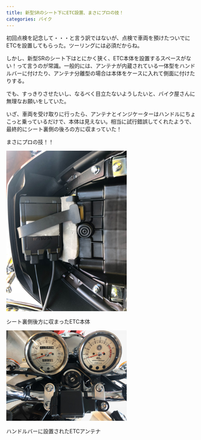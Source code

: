 ```yaml
---
title: 新型SRのシート下にETC設置、まさにプロの技！
categories: バイク
---
```

初回点検を記念して・・・と言う訳ではないが、点検で車両を預けたついでにETCを設置してもらった。ツーリングには必須だからね。

しかし、新型SRのシート下はとにかく狭く、ETC本体を設置するスペースがない！って言うのが常識。一般的には、アンテナが内蔵されている一体型をハンドルバーに付けたり、アンテナ分離型の場合は本体をケースに入れて側面に付けたりする。

でも、すっきりさせたいし、なるべく目立たないようしたいと、バイク屋さんに無理なお願いをしていた。

いざ、車両を受け取りに行ったら、アンテナとインジケーターはハンドルにちょこっと乗っているだけで、本体は見えない。相当に試行錯誤してくれたようで、最終的にシート裏側の後ろの方に収まっていた！

まさにプロの技！！

<div class="post-img">
<a href="/assets/images/20181218a/IMG_1780.jpeg">
<img src="/assets/images/20181218a/IMG_1780.jpeg" width="320px">
</a>
<p>シート裏側後方に収まったETC本体</p>
</div>

<div class="post-img">
<a href="/assets/images/20181218a/IMG_1781.jpeg">
<img src="/assets/images/20181218a/IMG_1781.jpeg" width="320px">
</a>
<p>ハンドルバーに設置されたETCアンテナ</p>
</div>
